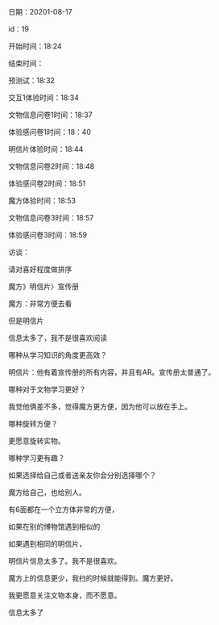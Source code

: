 日期：20201-08-17

id：19

开始时间：18:24

结束时间：

预测试：18:32

交互1体验时间：18:34

文物信息问卷1时间：18:37

体验感问卷1时间：18：40

明信片体验时间：18:44

文物信息问卷2时间：18:48

体验感问卷2时间：18:51

魔方体验时间：18:53

文物信息问卷3时间：18:57

体验感问卷3时间：18:59



访谈：

请对喜好程度做排序

魔方》明信片〉宣传册

魔方：非常方便去看

但是明信片

信息太多了，我不是很喜欢阅读



哪种从学习知识的角度更高效？

明信片：他有着宣传册的所有内容，并且有AR。宣传册太普通了。



哪种对于文物学习更好？

我觉他俩差不多，觉得魔方更方便，因为他可以放在手上。



哪种旋转方便？

更愿意旋转实物。



哪种学习更有趣？





如果选择给自己或者送亲友你会分别选择哪个？

魔方给自己，也给别人。

有6面都在一个立方体非常的方便，



如果在别的博物馆遇到相似的

如果遇到相同的明信片，

明信片信息太多了。我不是很喜欢。

魔方上的信息更少，我扫的时候就能得到。魔方更好。

我更愿意关注文物本身，而不愿意。

信息太多了
